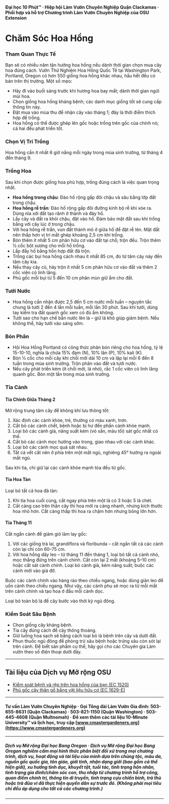 #### Đại học 10 Phút™ · Hiệp hội Làm Vườn Chuyên Nghiệp Quận Clackamas · Phối hợp và hỗ trợ Chương trình Làm Vườn Chuyên Nghiệp của OSU Extension

# Chăm Sóc Hoa Hồng

### Tham Quan Thực Tế

Bạn sẽ có nhiều năm tận hưởng hoa hồng nếu dành thời gian chọn mua cây hoa đúng cách. Vườn Thử Nghiệm Hoa Hồng Quốc Tế tại Washington Park, Portland, Oregon có hơn 550 giống hoa hồng khác nhau, hầu hết đều có bán trên thị trường. Một số mẹo:

- Hãy đi vào buổi sáng trước khi hương hoa bay mất; dành thời gian ngửi mùi hoa.
- Chọn giống hoa hồng kháng bệnh; các danh mục giống tốt sẽ cung cấp thông tin này.
- Đặt mua vào mùa thu để nhận cây vào tháng 1; đây là thời điểm thích hợp để trồng.
- Hoa hồng có thể được ghép lên gốc hoặc trồng trên gốc của chính nó; cả hai đều phát triển tốt.

### Chọn Vị Trí Trồng

Hoa hồng cần ít nhất 6 giờ nắng mỗi ngày trong mùa sinh trưởng, từ tháng 4 đến tháng 9.

### Trồng Hoa

Sau khi chọn được giống hoa phù hợp, trồng đúng cách là việc quan trọng nhất.

- **Hoa hồng trong chậu**: Đào hố rộng gấp đôi chậu và sâu bằng lớp đất trong chậu.
- **Hoa hồng rễ trần**: Đào hố rộng gấp đôi đường kính bộ rễ khi xòe ra. Dùng nĩa xới đất tạo rãnh ở thành và đáy hố.
- Lấy cây và đất ra khỏi chậu, đặt vào hố. Đảm bảo mặt đất sau khi trồng bằng với cây lúc ở trong chậu.
- Với hoa hồng rễ trần, vun đất thành mô ở giữa hố để đặt rễ lên. Mặt đất nên thấp hơn vị trí mắt ghép khoảng 2,5 cm khi trồng.
- Bón thêm ít nhất 5 cm phân hữu cơ vào đất tại chỗ; trộn đều. Trộn thêm ½ cốc bột xương cho mỗi hố trồng.
- Lấp đầy hố bằng hỗn hợp đất đã trộn.
- Trồng các bụi hoa hồng cách nhau ít nhất 85 cm, đo từ tâm cây này đến tâm cây kia.
- Nếu thay cây cũ, hãy trộn ít nhất 5 cm phân hữu cơ vào đất và thêm 2 cốc viên cỏ linh lăng.
- Phủ gốc mỗi bụi từ 5 đến 10 cm phân mùn giữ ẩm cho đất.

### Tưới Nước

- Hoa hồng cần nhận được 2,5 đến 5 cm nước mỗi tuần – nguyên tắc chung là tưới 2 đến 4 lần mỗi tuần, mỗi lần 30 phút. Sau khi tưới, dùng tay kiểm tra đất quanh gốc xem có đủ ẩm không.
- Tưới sao cho hạn chế bắn nước lên lá – giữ lá khô giúp giảm bệnh. Nếu không thể, hãy tưới vào sáng sớm.

### Bón Phân

- Hội Hoa Hồng Portland có công thức phân bón riêng cho hoa hồng, tỷ lệ 15-10-10, nghĩa là chứa 15% đạm (N), 10% lân (P), 10% kali (K).
- Bón ½ cốc cho mỗi cây khi chồi mới dài 10 cm và lặp lại mỗi 6 đến 8 tuần trong mùa sinh trưởng. Trộn phân vào đất và tưới nước.
- Nếu cây phát triển kém (ít chồi mới, lá nhỏ), rắc 1 cốc viên cỏ linh lăng quanh gốc. Bón một lần trong mùa sinh trưởng.

### Tỉa Cành

#### Tỉa Chính Giữa Tháng 2

Mở rộng trung tâm cây để không khí lưu thông tốt:

1. Xác định các cành khỏe, trẻ, thường có màu xanh, trơn.
2. Cắt bỏ các cành chết, bệnh hoặc bị hư đến phần cành khỏe mạnh.
3. Loại bỏ các cành già, năng suất kém (vỏ sần, màu tối) sát gốc nhất có thể.
4. Cắt bỏ các cành mọc hướng vào trong, giao nhau với các cành khác.
5. Loại bỏ các cành mọc quá sát nhau.
6. Tất cả vết cắt nên ở phía trên một mắt ngủ, nghiêng 45° hướng ra ngoài mắt ngủ.

Sau khi tỉa, chỉ giữ lại các cành khỏe mạnh tỏa đều từ gốc.

#### Tỉa Hoa Tàn

Loại bỏ tất cả hoa đã tàn:

1. Khi tỉa hoa cuối cùng, cắt ngay phía trên một lá có 3 hoặc 5 lá chét.
2. Cắt càng cao trên thân cây thì hoa mới ra càng nhanh, nhưng kích thước hoa nhỏ hơn. Cắt càng thấp thì hoa ra chậm hơn nhưng bông lớn hơn.

#### Tỉa Tháng 11

Cắt ngắn cành để giảm gió làm lay gốc:

1. Với các giống trà lai, grandiflora và floribunda – cắt ngắn tất cả các cành còn lại chỉ còn 60–75 cm.
2. Với hoa hồng dây leo – từ tháng 11 đến tháng 1, loại bỏ tất cả cành nhỏ, mọc thẳng đứng trên cành chính. Cắt còn lại 2 mắt (khoảng 5–10 cm) hoặc cắt sát cành chính. Loại bỏ cành già, kém năng suất; buộc các cành mới vào giá đỡ.

Buộc các cành chính vào hàng rào theo chiều ngang, hoặc dùng giàn leo để uốn cành theo chiều ngang. Như vậy, các cành phụ sẽ mọc ra từ mỗi mắt trên cành chính và tạo hoa ở đầu mỗi cành dọc.

Loại bỏ toàn bộ lá để cây bước vào thời kỳ ngủ đông.

### Kiểm Soát Sâu Bệnh

- Chọn giống cây kháng bệnh.
- Tỉa cây đúng cách để cây thông thoáng.
- Giữ luống hoa sạch sẽ bằng cách loại bỏ lá bệnh trên cây và dưới đất.
- Phun thuốc ngủ đông để phòng trừ sâu bệnh hoặc trứng sâu còn sót lại trên cành. Để biết sản phẩm cụ thể, hãy gọi cho các Chuyên gia Làm vườn theo số điện thoại dưới đây.

---

## Tài liệu của Dịch vụ Mở rộng OSU

- [Kiểm soát bệnh và rệp trên hoa hồng của bạn (EC 1520)](https://catalog.extension.oregonstate.edu/ec1520)
- [Phủ gốc cây thân gỗ bằng vật liệu hữu cơ (EC 1629-E)](https://catalog.extension.oregonstate.edu/ec1629-e)

---

#### Tư vấn Làm Vườn Chuyên Nghiệp · Gọi Tổng đài Làm Vườn Gia đình: 503-655-8631 (Quận Clackamas) · 503-821-1150 (Quận Washington) · 503-445-4608 (Quận Multnomah) · Để xem thêm các tài liệu 10-Minute University™ và lịch học, truy cập [www.cmastergardeners.org](https://www.cmastergardeners.org)

---

##### Dịch vụ Mở rộng Đại học Bang Oregon · Dịch vụ Mở rộng Đại học Bang Oregon nghiêm cấm mọi hình thức phân biệt đối xử trong mọi chương trình, dịch vụ, hoạt động và tài liệu của mình dựa trên chủng tộc, màu da, nguồn gốc quốc gia, tôn giáo, giới tính, nhận dạng giới (bao gồm cả thể hiện giới), xu hướng tình dục, khuyết tật, tuổi tác, tình trạng hôn nhân, tình trạng gia đình/chăm sóc con, thu nhập từ chương trình hỗ trợ công, quan điểm chính trị, thông tin di truyền, tình trạng cựu chiến binh, trả thù hoặc trả đũa vì đã thực hiện quyền dân sự trước đó. (Không phải mọi tiêu chí đều áp dụng cho tất cả các chương trình.)
---